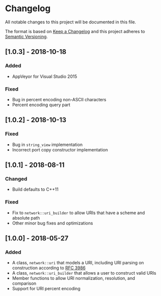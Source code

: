 # Changelog
All notable changes to this project will be documented in this file.

The format is based on [Keep a Changelog](http://keepachangelog.com/en/1.0.0/)
and this project adheres to [Semantic Versioning](http://semver.org/spec/v2.0.0.html).

## [1.0.3] - 2018-10-18
### Added
- AppVeyor for Visual Studio 2015

### Fixed
- Bug in percent encoding non-ASCII characters
- Percent encoding query part

## [1.0.2] - 2018-10-13
### Fixed
- Bug in `string_view` implementation
- Incorrect port copy constructor implementation

## [1.0.1] - 2018-08-11
### Changed
- Build defaults to C++11

### Fixed
- Fix to `network::uri_builder` to allow URIs that have a scheme and absolute path
- Other minor bug fixes and optimizations

## [1.0.0] - 2018-05-27
### Added
- A class, `network::uri` that models a URI, including URI parsing on construction
  according to [RFC 3986](https://tools.ietf.org/html/rfc3986)
- A class, `network::uri_builder` that allows a user to construct valid URIs
- Member functions to allow URI normalization, resolution, and comparison
- Support for URI percent encoding
